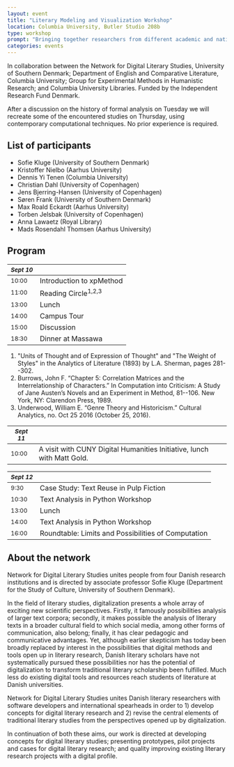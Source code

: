 ```yaml
---
layout: event
title: "Literary Modeling and Visualization Workshop"
location: Columbia University, Butler Studio 208b
type: workshop
prompt: "Bringing together researchers from different academic and national traditions, this workshop explores the limits and the possibilities of formal literary analysis."
categories: events
---
```


In collaboration between the Network for Digital Literary Studies, University of Southern
Denmark; Department of English and Comparative Literature, Columbia University; Group for
Experimental Methods in Humanistic Research; and Columbia University Libraries. Funded by the
Independent Research Fund Denmark.

After a discussion on the history of formal analysis on Tuesday we will recreate some of the
encountered studies on Thursday, using contemporary computational techniques. No prior
experience is required.

## List of participants

- Sofie Kluge (University of Southern Denmark)
- Kristoffer Nielbo (Aarhus University)
- Dennis Yi Tenen (Columbia University)
- Christian Dahl (University of Copenhagen)
- Jens Bjerring-Hansen (University of Copenhagen)
- Søren Frank (University of Southern Denmark)
- Max Roald Eckardt (Aarhus University)
- Torben Jelsbak (University of Copenhagen)
- Anna Lawaetz (Royal Library)
- Mads Rosendahl Thomsen (Aarhus University)

## Program

| <small>*Sept 10*</small> |                                |
| -------------            | -------------------------      |
| <small>10:00</small>     | Introduction to xpMethod       |
| <small>11:00</small>     | Reading Circle<sup>1,2,3</sup> |
| <small>13:00</small>     | Lunch                          |
| <small>14:00</small>     | Campus Tour                    |
| <small>15:00</small>     | Discussion                     |
| <small>18:30</small>     | Dinner at Massawa              |

1. "Units of Thought and of Expression of Thought" and "The Weight of Styles" in the Analytics
   of Literature (1893) by L.A. Sherman, pages 281--302.
2. Burrows, John F. “Chapter 5: Correlation Matrices and the Interrelationship of Characters.”
   In Computation into Criticism: A Study of Jane Austen’s Novels and an Experiment in Method,
81--106. New York, NY: Clarendon Press, 1989.
3. Underwood, William E. “Genre Theory and Historicism.” Cultural Analytics, no. Oct 25 2016
   (October 25, 2016).

| <small>*Sept 11*</small> |                                                                        |
| -------------            | -------------------------                                              |
| <small>10:00</small>     | A visit with CUNY Digital Humanities Initiative, lunch with Matt Gold. |


| <small>*Sept 12*</small> |                                                     |
| -------------            | -------------------------------------------------   |
| <small>9:30</small>     | Case Study: Text Reuse in Pulp Fiction              |
| <small>10:30</small>    | Text Analysis in Python Workshop                    |
| <small>13:00</small>    | Lunch                                               |
| <small>14:00</small>    | Text Analysis in Python Workshop                    |
| <small>16:00</small>    | Roundtable: Limits and Possibilities of Computation |

## About the network

Network for Digital Literary Studies unites people from four Danish research institutions and
is directed by associate professor Sofie Kluge (Department for the Study of Culture, University
of Southern Denmark).

In the field of literary studies, digitalization presents a whole array of exciting new
scientific perspectives. Firstly, it famously possibilities analysis of larger text corpora;
secondly, it makes possible the analysis of literary texts in a broader cultural field to which
social media, among other forms of communication, also belong; finally, it has clear pedagogic
and communicative advantages. Yet, although earlier skepticism has today been broadly replaced
by interest in the possibilities that digital methods and tools open up in literary research,
Danish literary scholars have not systematically pursued these possibilities nor has the
potential of digitalization to transform traditional literary scholarship been fulfilled. Much
less do existing digital tools and resources reach students of literature at Danish
universities.

Network for Digital Literary Studies unites Danish literary researchers with software
developers and international spearheads in order to 1) develop concepts for digital literary
research and 2) revise the central elements of traditional literary studies from the
perspectives opened up by digitalization.

In continuation of both these aims, our work is directed at developing concepts for digital
literary studies; presenting prototypes, pilot projects and cases for digital literary
research; and quality improving existing literary research projects with a digital profile.

